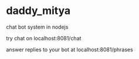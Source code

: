 # daddy_mitya
chat bot system in nodejs

try chat on localhost:8081/chat

answer replies to your bot at localhost:8081/phrases
